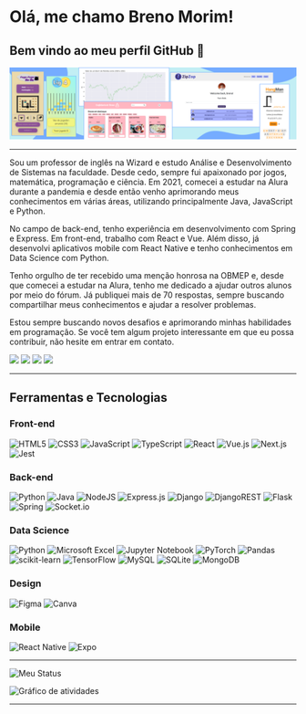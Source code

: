 # Olá, me chamo Breno Morim! 
## Bem vindo ao meu perfil GitHub 👋

![Banner com projetos que já realizei](https://raw.githubusercontent.com/BrenoMorim/BrenoMorim/main/LinkedInBanner.png)

---

Sou um professor de inglês na Wizard e estudo Análise e Desenvolvimento de Sistemas na faculdade. Desde cedo, sempre fui apaixonado por jogos, matemática, programação e ciência. Em 2021, comecei a estudar na Alura durante a pandemia e desde então venho aprimorando meus conhecimentos em várias áreas, utilizando principalmente Java, JavaScript e Python.

No campo de back-end, tenho experiência em desenvolvimento com Spring e Express. Em front-end, trabalho com React e Vue. Além disso, já desenvolvi aplicativos mobile com React Native e tenho conhecimentos em Data Science com Python.

Tenho orgulho de ter recebido uma menção honrosa na OBMEP e, desde que comecei a estudar na Alura, tenho me dedicado a ajudar outros alunos por meio do fórum. Já publiquei mais de 70 respostas, sempre buscando compartilhar meus conhecimentos e ajudar a resolver problemas.

Estou sempre buscando novos desafios e aprimorando minhas habilidades em programação. Se você tem algum projeto interessante em que eu possa contribuir, não hesite em entrar em contato.

[<img src="https://img.shields.io/badge/linkedin-%230077B5.svg?&style=for-the-badge&logo=linkedin&logoColor=white" />](https://www.linkedin.com/in/brenomorim/)
[<img src="https://img.shields.io/badge/Gmail-D14836?logo=gmail&logoColor=white&style=for-the-badge"/>](mailto:brenomorim13@gmail.com)
[<img src="https://img.shields.io/static/v1?label=Meu porfólio&message=Confira meus projetos&color=blueviolet&style=for-the-badge"/>](https://portfolio-brenomorim.vercel.app/)
[<img src="https://img.shields.io/static/v1?label=Perfil da Alura&message=Cursos que já realizei e participação no fórum&color=blue&style=for-the-badge"/>](https://cursos.alura.com.br/user/brenomorim13)

---

## Ferramentas e Tecnologias

### Front-end

![HTML5](https://img.shields.io/badge/html5-%23E34F26.svg?logo=html5&logoColor=white&style=for-the-badge)
![CSS3](https://img.shields.io/badge/css3-%231572B6.svg?logo=css3&logoColor=white&style=for-the-badge)
![JavaScript](https://img.shields.io/badge/javascript-%23323330.svg?logo=javascript&logoColor=%23F7DF1E&style=for-the-badge)
![TypeScript](https://img.shields.io/badge/typescript-%23007ACC.svg?logo=typescript&logoColor=white&style=for-the-badge)
![React](https://img.shields.io/badge/react-%2320232a.svg?logo=react&logoColor=%2361DAFB&style=for-the-badge)
![Vue.js](https://img.shields.io/badge/vuejs-%2335495e.svg?logo=vuedotjs&logoColor=%234FC08D&style=for-the-badge)
![Next.js](https://img.shields.io/badge/next.js-000000?style=for-the-badge&logo=nextdotjs&logoColor=white)
![Jest](https://img.shields.io/badge/Jest-C21325?style=for-the-badge&logo=jest&logoColor=white)

### Back-end

![Python](https://img.shields.io/badge/python-3670A0?logo=python&logoColor=ffdd54&style=for-the-badge)
![Java](https://img.shields.io/badge/java-%23ED8B00.svg?logo=java&logoColor=white&style=for-the-badge)
![NodeJS](https://img.shields.io/badge/node.js-6DA55F?logo=node.js&logoColor=white&style=for-the-badge)
![Express.js](https://img.shields.io/badge/express.js-%23404d59.svg?logo=express&logoColor=%2361DAFB&style=for-the-badge)
![Django](https://img.shields.io/badge/django-%23092E20.svg?logo=django&logoColor=white&style=for-the-badge)
![DjangoREST](https://img.shields.io/badge/DJANGO-REST-ff1709?logo=django&logoColor=white&color=ff1709&labelColor=gray&style=for-the-badge)
![Flask](https://img.shields.io/badge/flask-%23000.svg?logo=flask&logoColor=white&style=for-the-badge)
![Spring](https://img.shields.io/badge/spring-%236DB33F.svg?logo=spring&logoColor=white&style=for-the-badge)
![Socket.io](https://img.shields.io/badge/Socket.io-black?logo=socket.io&badgeColor=010101&style=for-the-badge)

### Data Science

![Python](https://img.shields.io/badge/python-3670A0?logo=python&logoColor=ffdd54&style=for-the-badge)
![Microsoft Excel](https://img.shields.io/badge/Microsoft_Excel-217346?logo=microsoft-excel&logoColor=white&style=for-the-badge)
![Jupyter Notebook](https://img.shields.io/badge/jupyter-%23FA0F00.svg?logo=jupyter&logoColor=white&style=for-the-badge)
![PyTorch](https://img.shields.io/badge/PyTorch-%23EE4C2C.svg?logo=PyTorch&logoColor=white&style=for-the-badge)
![Pandas](https://img.shields.io/badge/pandas-%23150458.svg?logo=pandas&logoColor=white&style=for-the-badge)
![scikit-learn](https://img.shields.io/badge/scikit--learn-%23F7931E.svg?logo=scikit-learn&logoColor=white&style=for-the-badge)
![TensorFlow](https://img.shields.io/badge/TensorFlow-%23FF6F00.svg?logo=TensorFlow&logoColor=white&style=for-the-badge)
![MySQL](https://img.shields.io/badge/MySQL-005C84?style=for-the-badge&logo=mysql&logoColor=white)
![SQLite](https://img.shields.io/badge/SQLite-07405E?style=for-the-badge&logo=sqlite&logoColor=white)
![MongoDB](https://img.shields.io/badge/MongoDB-4EA94B?style=for-the-badge&logo=mongodb&logoColor=white)

### Design

![Figma](https://img.shields.io/badge/figma-%23F24E1E.svg?logo=figma&logoColor=white&style=for-the-badge)
![Canva](https://img.shields.io/badge/Canva-%2300C4CC.svg?logo=Canva&logoColor=white&style=for-the-badge)

### Mobile

![React Native](https://img.shields.io/badge/react_native-%2320232a.svg?logo=react&logoColor=%2361DAFB&style=for-the-badge)
![Expo](https://img.shields.io/badge/expo-1C1E24?style=for-the-badge&logo=expo&logoColor=#D04A37)

---

![Meu Status](https://github-readme-stats.vercel.app/api?username=BrenoMorim)

![Gráfico de atividades](https://github-readme-activity-graph.cyclic.app/graph?username=BrenoMorim&theme=dracula)

---
